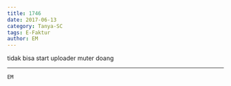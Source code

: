 ```yaml
---
title: 1746
date: 2017-06-13
category: Tanya-SC
tags: E-Faktur
author: EM
---
```


tidak bisa start uploader muter doang

---



`EM`

